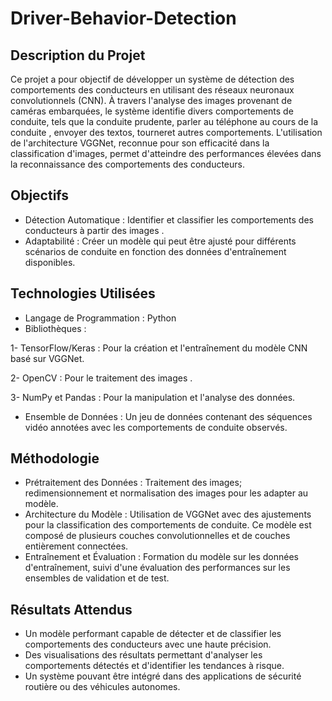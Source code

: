 # Driver-Behavior-Detection
## Description du Projet
Ce projet a pour objectif de développer un système de détection des comportements des conducteurs en utilisant des réseaux neuronaux convolutionnels (CNN). À travers l'analyse des images provenant de caméras embarquées, le système identifie divers comportements de conduite, tels que la conduite prudente, parler au téléphone au cours de la conduite , envoyer des textos, tourneret autres comportements. L'utilisation de l'architecture VGGNet, reconnue pour son efficacité dans la classification d'images, permet d'atteindre des performances élevées dans la reconnaissance des comportements des conducteurs.

## Objectifs

- Détection Automatique : Identifier et classifier les comportements des conducteurs à partir des images .
- Adaptabilité : Créer un modèle qui peut être ajusté pour différents scénarios de conduite en fonction des données d'entraînement disponibles.
  
## Technologies Utilisées

- Langage de Programmation : Python
- Bibliothèques :
  
1- TensorFlow/Keras : Pour la création et l'entraînement du modèle CNN basé sur VGGNet.
  
2- OpenCV : Pour le traitement des images .

3- NumPy et Pandas : Pour la manipulation et l'analyse des données.

- Ensemble de Données : Un jeu de données contenant des séquences vidéo annotées avec les comportements de conduite observés.
  
## Méthodologie

- Prétraitement des Données : Traitement des images; redimensionnement et normalisation des images pour les adapter au modèle.
- Architecture du Modèle : Utilisation de VGGNet avec des ajustements pour la classification des comportements de conduite. Ce modèle est composé de plusieurs couches convolutionnelles et de couches entièrement connectées.
- Entraînement et Évaluation : Formation du modèle sur les données d'entraînement, suivi d'une évaluation des performances sur les ensembles de validation et de test.
  
## Résultats Attendus

- Un modèle performant capable de détecter et de classifier les comportements des conducteurs avec une haute précision.
- Des visualisations des résultats permettant d'analyser les comportements détectés et d'identifier les tendances à risque.
- Un système pouvant être intégré dans des applications de sécurité routière ou des véhicules autonomes.
